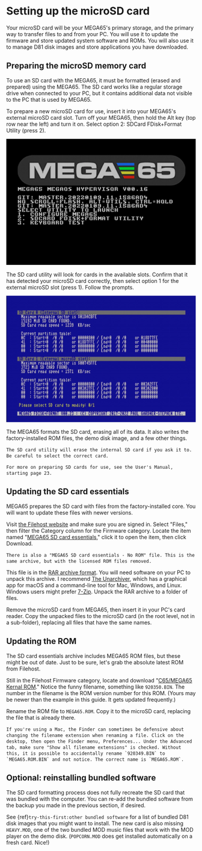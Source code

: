 # Setting up the microSD card

Your microSD card will be your MEGA65's primary storage, and the primary way to transfer files to and from your PC. You will use it to update the firmware and store updated system software and ROMs. You will also use it to manage D81 disk images and store applications you have downloaded.

## Preparing the microSD memory card

To use an SD card with the MEGA65, it must be formatted (erased and prepared) using the MEGA65. The SD card works like a regular storage drive when connected to your PC, but it contains additional data not visible to the PC that is used by MEGA65.

To prepare a new microSD card for use, insert it into your MEGA65's external microSD card slot. Turn off your MEGA65, then hold the Alt key (top row near the left) and turn it on. Select option 2: SDCard FDisk+Format Utility (press 2).

![Hypervisor utility menu, holding Alt during boot](screenshots/hypervisor_altmenu.jpg)

The SD card utility will look for cards in the available slots. Confirm that it has detected your microSD card correctly, then select option 1 for the external microSD slot (press 1). Follow the prompts.

![SD card utility](screenshots/sdcard_util.jpg)

The MEGA65 formats the SD card, erasing all of its data. It also writes the factory-installed ROM files, the demo disk image, and a few other things.

```{caution}
The SD card utility will erase the internal SD card if you ask it to. Be careful to select the correct card.
```

```{tip}
For more on preparing SD cards for use, see the User's Manual, starting page 23.
```

## Updating the SD card essentials

MEGA65 prepares the SD card with files from the factory-installed core. You will want to update these files with newer versions.

Visit [the Filehost website](https://files.mega65.org/html/main.php) and make sure you are signed in. Select "Files," then filter the Category column for the Firmware category. Locate the item named "[MEGA65 SD card essentials](https://files.mega65.org?id=a809e0ae-30ac-42f5-ab9c-766d72fd6331)," click it to open the item, then click Download.

```{note}
There is also a "MEGA65 SD card essentials - No ROM" file. This is the same archive, but with the licensed ROM files removed.
```

This file is in the [RAR archive format](<https://en.wikipedia.org/wiki/RAR_(file_format)>). You will need software on your PC to unpack this archive. I recommend [The Unarchiver](https://theunarchiver.com/), which has a graphical app for macOS and a command-line tool for Mac, Windows, and Linux. Windows users might prefer [7-Zip](https://www.7-zip.org/). Unpack the RAR archive to a folder of files.

Remove the microSD card from MEGA65, then insert it in your PC's card reader. Copy the unpacked files to the microSD card (in the root level, not in a sub-folder), replacing all files that have the same names.

## Updating the ROM

The SD card essentials archive includes MEGA65 ROM files, but these might be out of date. Just to be sure, let's grab the absolute latest ROM from Filehost.

Still in the Filehost Firmware category, locate and download "[C65/MEGA65 Kernal ROM](https://files.mega65.org?id=54e69439-f25e-4124-8c78-22ea7ddc0f1c)." Notice the funny filename, something like `920350.BIN`. The number in the filename is the ROM version number for this ROM. (Yours may be newer than the example in this guide. It gets updated frequently.)

Rename the ROM file to `MEGA65.ROM`. Copy it to the microSD card, replacing the file that is already there.

```{note}
If you're using a Mac, the Finder can sometimes be defensive about changing the filename extension when renaming a file. Click on the desktop, then open the Finder menu, Preferences... Under the Advanced tab, make sure "Show all filename extensions" is checked. Without this, it is possible to accidentally rename `920349.BIN` to `MEGA65.ROM.BIN` and not notice. The correct name is `MEGA65.ROM`.
```

## Optional: reinstalling bundled software

The SD card formatting process does not fully recreate the SD card that was bundled with the computer. You can re-add the bundled software from the backup you made in the previous section, if desired.

See {ref}`try-this-first:other bundled software` for a list of bundled D81 disk images that you might want to install. The new card is also missing `HEAVY.MOD`, one of the two bundled MOD music files that work with the MOD player on the demo disk. (`POPCORN.MOD` does get installed automatically on a fresh card. Nice!)
